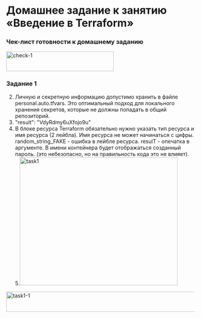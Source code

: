 # Домашнее задание к занятию «Введение в Terraform»

### Чек-лист готовности к домашнему заданию
<img width="287" height="53" alt="check-1" src="https://github.com/user-attachments/assets/263bf9df-b1b4-47ea-bf32-300b833df681" />

### Задание 1
2. Личную и секретную информацию допустимо хранить в файле personal.auto.tfvars. Это оптимальный подход для локального хранения секретов, которые не должны попадать в общий репозиторий.
3. "result": "VdyRdmy6uXfojo9u"
4. В блоке ресурса Terraform обязательно нужно указать тип ресурса и имя ресурса (2 лейбла). Имя ресурса не может начинаться с цифры. random_string_FAKE - ошибка в лейбле ресурса. resulT - опечатка в аргументе. В имени контейнера будет отображаться созданный пароль. (это небезопасно, но на правильность кода это не влияет).
5.<img width="422" height="343" alt="task1" src="https://github.com/user-attachments/assets/db5f0235-9cbf-4c53-a6cd-be38a6c621f5" />
<img width="710" height="54" alt="task1-1" src="https://github.com/user-attachments/assets/614ed544-c3b4-4a94-8d30-92b1b6d3b667" />

